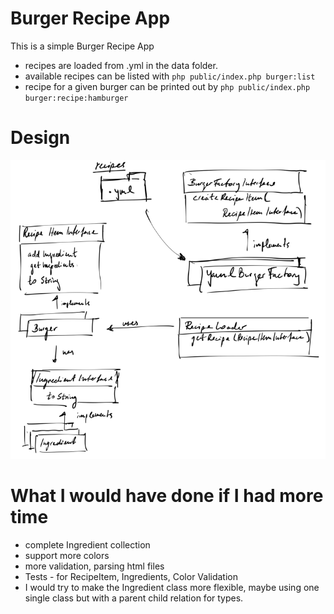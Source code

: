 # Burger Recipe App
This is a simple Burger Recipe App

- recipes are loaded from .yml in the data folder.
- available recipes can be listed with `php public/index.php burger:list`
- recipe for a given burger can be printed out by  `php public/index.php burger:recipe:hamburger`

# Design
![img.png](img.png)

# What I would have done if I had more time
- complete Ingredient collection
- support more colors
- more validation, parsing html files
- Tests - for RecipeItem, Ingredients, Color Validation
- I would try to make the Ingredient class more flexible, maybe using one single class but with a parent child relation for types.
